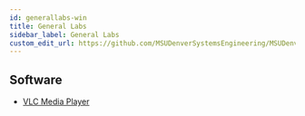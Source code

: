 ```yaml
---
id: generallabs-win
title: General Labs
sidebar_label: General Labs
custom_edit_url: https://github.com/MSUDenverSystemsEngineering/MSUDenverSystemsEngineering.github.io/edit/source/docs/image-win-generallabs.md
---
```


## Software
* [VLC Media Player](package-win-vlc.md)
